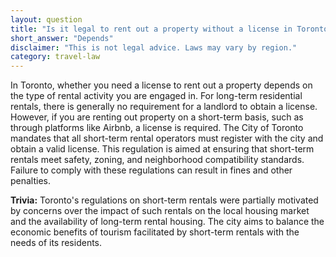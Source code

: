 ```yaml
---
layout: question
title: "Is it legal to rent out a property without a license in Toronto, Canada?"
short_answer: "Depends"
disclaimer: "This is not legal advice. Laws may vary by region."
category: travel-law
---
```

In Toronto, whether you need a license to rent out a property depends on the type of rental activity you are engaged in. For long-term residential rentals, there is generally no requirement for a landlord to obtain a license. However, if you are renting out property on a short-term basis, such as through platforms like Airbnb, a license is required. The City of Toronto mandates that all short-term rental operators must register with the city and obtain a valid license. This regulation is aimed at ensuring that short-term rentals meet safety, zoning, and neighborhood compatibility standards. Failure to comply with these regulations can result in fines and other penalties.

**Trivia:** Toronto's regulations on short-term rentals were partially motivated by concerns over the impact of such rentals on the local housing market and the availability of long-term rental housing. The city aims to balance the economic benefits of tourism facilitated by short-term rentals with the needs of its residents.
